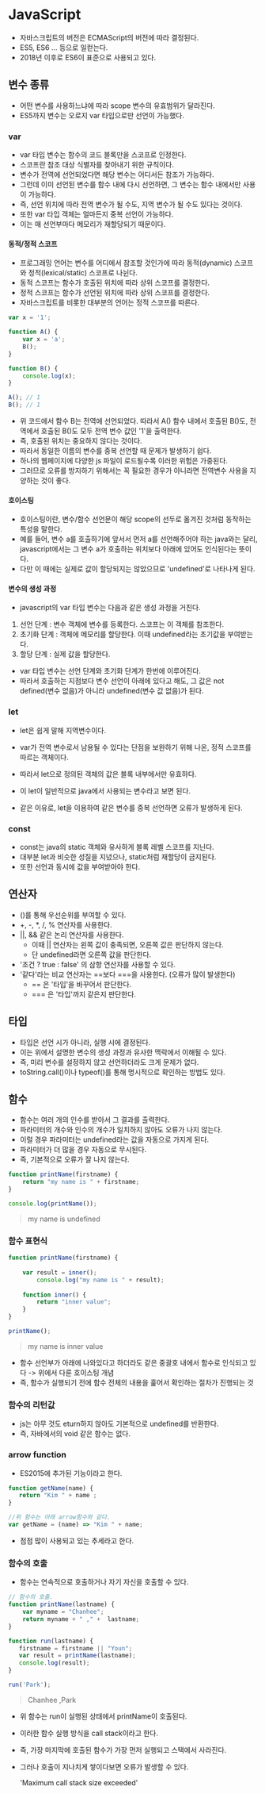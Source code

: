 # JavaScript

- 자바스크립트의 버전은 ECMAScript의 버전에 따라 결정된다.
- ES5, ES6 ... 등으로 일컫는다.
- 2018년 이후로 ES6이 표준으로 사용되고 있다.



## 변수 종류

- 어떤 변수를 사용하느냐에 따라 scope 변수의 유효범위가 달라진다.
- ES5까지 변수는 오로지 var 타입으로만 선언이 가능했다.



### var

- var 타입 변수는 함수의 코드 블록만을 스코프로 인정한다. 
- 스코프란 참조 대상 식별자를 찾아내기 위한 규칙이다.
- 변수가 전역에 선언되었다면 해당 변수는 어디서든 참조가 가능하다.
- 그런데 이미 선언된 변수를 함수 내에 다시 선언하면, 그 변수는 함수 내에서만 사용이 가능하다.
- 즉, 선언 위치에 따라 전역 변수가 될 수도, 지역 변수가 될 수도 있다는 것이다.
- 또한 var 타입 객체는 얼마든지 중복 선언이 가능하다.
- 이는 매 선언부마다 메모리가 재할당되기 때문이다.



#### 동적/정적 스코프

- 프로그래밍 언어는 변수를 어디에서 참조할 것인가에 따라 동적(dynamic) 스코프와 정적(lexical/static) 스코프로 나뉜다.
- 동적 스코프는 함수가 호출된 위치에 따라 상위 스코프를 결정한다.
- 정적 스코프는 함수가 선언된 위치에 따라 상위 스코프를 결정한다.
- 자바스크립트를 비롯한 대부분의 언어는 정적 스코프를 따른다.

```javascript
var x = '1';

function A() {
	var x = 'a';
	B();
}

function B() {
    console.log(x);
}

A(); // 1
B(); // 1
```

- 위 코드에서 함수 B는 전역에 선언되었다. 따라서 A() 함수 내에서 호출된 B()도, 전역에서 호출된 B()도 모두 전역 변수 값인 '1'을 출력한다. 
- 즉, 호출된 위치는 중요하지 않다는 것이다.
- 따라서 동일한 이름의 변수를 중복 선언할 때 문제가 발생하기 쉽다.
- 하나의 웹페이지에 다양한 js 파일이 로드될수록 이러한 위험은 가중된다.
- 그러므로 오류를 방지하기 위해서는 꼭 필요한 경우가 아니라면 전역변수 사용을 지양하는 것이 좋다.



#### 호이스팅

- 호이스팅이란, 변수/함수 선언문이 해당 scope의 선두로 옮겨진 것처럼 동작하는 특성을 말한다.
- 예를 들어, 변수 a를 호출하기에 앞서서 먼저 a를 선언해주어야 하는 java와는 달리, javascript에서는 그 변수 a가 호출하는 위치보다 아래에 있어도 인식된다는 뜻이다.
- 다만 이 때에는 실제로 값이 할당되지는 않았으므로 'undefined'로 나타나게 된다.



#### 변수의 생성 과정

- javascript의 var 타입 변수는 다음과 같은 생성 과정을  거친다.

1. 선언 단계 : 변수 객체에 변수를 등록한다. 스코프는 이 객체를 참조한다.
2. 초기화 단계 : 객체에 메모리를 할당한다. 이때 undefined라는 초기값을 부여받는다.
3. 할당 단계 : 실제 값을 할당한다.

- var 타입 변수는 선언 단계와 초기화 단계가 한번에 이루어진다.
- 따라서 호출하는 지점보다 변수 선언이 아래에 있다고 해도, 그 값은 not defined(변수 없음)가 아니라 undefined(변수 값 없음)가 된다.



### let

- let은 쉽게 말해 지역변수이다.

- var가 전역 변수로서 남용될 수 있다는 단점을 보완하기 위해 나온, 정적 스코프를 따르는 객체이다.

- 따라서 let으로 정의된 객체의 값은 블록 내부에서만 유효하다.

- 이 let이 일반적으로 java에서 사용되는 변수라고 보면 된다.

- 같은 이유로, let을 이용하여 같은 변수를 중복 선언하면 오류가 발생하게 된다.

  

### const

- const는 java의 static 객체와 유사하게 블록 레벨 스코프를 지닌다.
- 대부분 let과 비슷한 성질을 지녔으나, static처럼 재할당이 금지된다.
- 또한 선언과 동시에 값을 부여받아야 한다.



## 연산자

- ()를 통해 우선순위를 부여할 수 있다.
- +, -, *, /, % 연산자를 사용한다.
- ||, && 같은 논리 연산자를 사용한다.
  - 이때 || 연산자는 왼쪽 값이 충족되면, 오른쪽 값은 판단하지 않는다.
  - 단 undefined라면 오른쪽 값을 판단한다.
- '조건 ? true : false' 의 삼항 연산자를 사용할 수 있다.
- '같다'라는 비교 연산자는 ==보다 ===을 사용한다. (오류가 많이 발생한다)
  - == 은 '타입'을 바꾸어서 판단한다.
  - === 은 '타입'까지 같은지 판단한다.



## 타입

- 타입은 선언 시가 아니라, 실행 시에 결정된다.
- 이는 위에서 설명한 변수의 생성 과정과 유사한 맥락에서 이해될 수 있다.
- 즉, 미리 변수를 설정하지 않고 선언하더라도 크게 문제가 없다.
- toString.call()이나 typeof()를 통해 명시적으로 확인하는 방법도 있다.



## 함수

- 함수는 여러 개의 인수를 받아서 그 결과를 출력한다.
- 파라미터의 개수와 인수의 개수가 일치하지 않아도 오류가 나지 않는다.
- 이럴 경우 파라미터는 undefined라는 값을 자동으로 가지게 된다.
- 파라미터가 더 많을 경우 자동으로 무시된다.
- 즉, 기본적으로 오류가 잘 나지 않는다.



```javascript
function printName(firstname) {
    return "my name is " + firstname;
}

console.log(printName());
```

> my name is undefined



### 함수 표현식

```javascript
function printName(firstname) {
    
    var result = inner();
        console.log("my name is " + result);
    
  	function inner() {
        return "inner value";
    }
}

printName();
```

> my  name is inner value

- 함수 선언부가 아래에 나와있다고 하더라도 같은 중괄호 내에서 함수로 인식되고 있다 -> 위에서 다룬 호이스팅 개념
- 즉, 함수가 실행되기 전에 함수 전체의 내용을 훑어서 확인하는 절차가 진행되는 것



### 함수의 리턴값

- js는 아무 것도 eturn하지 않아도 기본적으로 undefined를 반환한다.
- 즉, 자바에서의 void 같은 함수는 없다.



### arrow function

- ES2015에 추가된 기능이라고 한다.

```javascript
function getName(name) {
   return "Kim " + name ;
}

//위 함수는 아래 arrow함수와 같다.
var getName = (name) => "Kim " + name;
```

- 점점 많이 사용되고 있는 추세라고 한다.



### 함수의 호출

- 함수는 연속적으로 호출하거나 자기 자신을 호출할 수 있다.

```javascript
// 함수의 호출.
function printName(lastname) {
    var myname = "Chanhee";
    return myname + " ," +  lastname;
}

function run(lastname) {
   firstname = firstname || "Youn";
   var result = printName(lastname);
   console.log(result);
}

run('Park');
```

> Chanhee ,Park

- 위 함수는 run이 실행된 상태에서 printName이 호출된다.

- 이러한 함수 실행 방식을 call stack이라고 한다.

- 즉, 가장 마지막에 호출된 함수가 가장 먼저 실행되고 스택에서 사라진다.

- 그러나 호출이 지나치게 쌓이다보면 오류가 발생할 수 있다.

  'Maximum call stack size exceeded'



